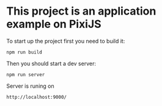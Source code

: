 # This project is an application example on PixiJS

To start up the project first you need to build it: 
```
npm run build
```
Then you should start a dev server:
```
npm run server
```
Server is runing on 
```
http://localhost:9000/
```
